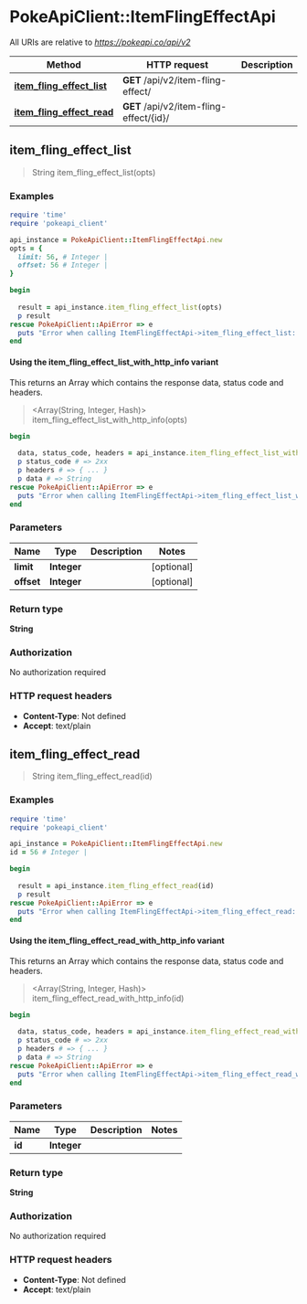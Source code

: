 # PokeApiClient::ItemFlingEffectApi

All URIs are relative to *https://pokeapi.co/api/v2*

| Method | HTTP request | Description |
| ------ | ------------ | ----------- |
| [**item_fling_effect_list**](ItemFlingEffectApi.md#item_fling_effect_list) | **GET** /api/v2/item-fling-effect/ |  |
| [**item_fling_effect_read**](ItemFlingEffectApi.md#item_fling_effect_read) | **GET** /api/v2/item-fling-effect/{id}/ |  |


## item_fling_effect_list

> String item_fling_effect_list(opts)



### Examples

```ruby
require 'time'
require 'pokeapi_client'

api_instance = PokeApiClient::ItemFlingEffectApi.new
opts = {
  limit: 56, # Integer | 
  offset: 56 # Integer | 
}

begin
  
  result = api_instance.item_fling_effect_list(opts)
  p result
rescue PokeApiClient::ApiError => e
  puts "Error when calling ItemFlingEffectApi->item_fling_effect_list: #{e}"
end
```

#### Using the item_fling_effect_list_with_http_info variant

This returns an Array which contains the response data, status code and headers.

> <Array(String, Integer, Hash)> item_fling_effect_list_with_http_info(opts)

```ruby
begin
  
  data, status_code, headers = api_instance.item_fling_effect_list_with_http_info(opts)
  p status_code # => 2xx
  p headers # => { ... }
  p data # => String
rescue PokeApiClient::ApiError => e
  puts "Error when calling ItemFlingEffectApi->item_fling_effect_list_with_http_info: #{e}"
end
```

### Parameters

| Name | Type | Description | Notes |
| ---- | ---- | ----------- | ----- |
| **limit** | **Integer** |  | [optional] |
| **offset** | **Integer** |  | [optional] |

### Return type

**String**

### Authorization

No authorization required

### HTTP request headers

- **Content-Type**: Not defined
- **Accept**: text/plain


## item_fling_effect_read

> String item_fling_effect_read(id)



### Examples

```ruby
require 'time'
require 'pokeapi_client'

api_instance = PokeApiClient::ItemFlingEffectApi.new
id = 56 # Integer | 

begin
  
  result = api_instance.item_fling_effect_read(id)
  p result
rescue PokeApiClient::ApiError => e
  puts "Error when calling ItemFlingEffectApi->item_fling_effect_read: #{e}"
end
```

#### Using the item_fling_effect_read_with_http_info variant

This returns an Array which contains the response data, status code and headers.

> <Array(String, Integer, Hash)> item_fling_effect_read_with_http_info(id)

```ruby
begin
  
  data, status_code, headers = api_instance.item_fling_effect_read_with_http_info(id)
  p status_code # => 2xx
  p headers # => { ... }
  p data # => String
rescue PokeApiClient::ApiError => e
  puts "Error when calling ItemFlingEffectApi->item_fling_effect_read_with_http_info: #{e}"
end
```

### Parameters

| Name | Type | Description | Notes |
| ---- | ---- | ----------- | ----- |
| **id** | **Integer** |  |  |

### Return type

**String**

### Authorization

No authorization required

### HTTP request headers

- **Content-Type**: Not defined
- **Accept**: text/plain

